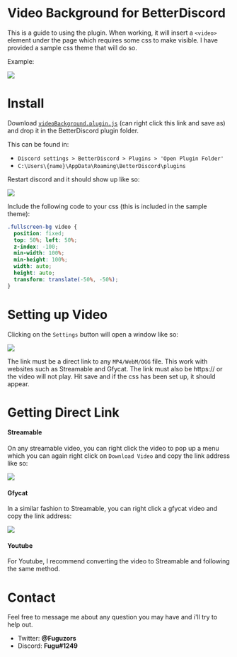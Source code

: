 # Video Background for BetterDiscord
This is a guide to using the plugin. When working, it will insert a `<video>` element under the page which requires some css to make visible. I have provided a sample css theme that will do so.

Example: 

![](https://thumbs.gfycat.com/ClumsyGreenHookersealion-size_restricted.gif)

# Install
Download [`videoBackground.plugin.js`](https://raw.githubusercontent.com/Fuguu/videoBackground/master/videoBackground.plugin.js) (can right click this link and save as) and drop it in the BetterDiscord plugin folder. 

This can be found in:
+ `Discord settings > BetterDiscord > Plugins > 'Open Plugin Folder'`
+ `C:\Users\{name}\AppData\Roaming\BetterDiscord\plugins`

Restart discord and it should show up like so:

![](https://i.imgur.com/1wzj3HE.png)

Include the following code to your css (this is included in the sample theme):
```css
.fullscreen-bg video {
  position: fixed;
  top: 50%; left: 50%;
  z-index: -100;
  min-width: 100%;
  min-height: 100%;
  width: auto;
  height: auto;
  transform: translate(-50%, -50%);
}
```

# Setting up Video
Clicking on the `Settings` button will open a window like so:

![](https://i.imgur.com/kWQK9za.png)

The link must be a direct link to any `MP4/WebM/OGG` file. This work with websites such as Streamable and Gfycat. The link must also be https:// or the video will not play. Hit save and if the css has been set up, it should appear.

# Getting Direct Link
<h4>Streamable</h4>

On any streamable video, you can right click the video to pop up a menu which you can again right click on `Download Video` and copy the link address like so:

![](https://i.imgur.com/SsxNFXV.png)

<h4>Gfycat</h4>

In a similar fashion to Streamable, you can right click a gfycat video and copy the link address:

![](https://i.imgur.com/BPzKJMM.png)

<h4>Youtube</h4>

For Youtube, I recommend converting the video to Streamable and following the same method.

# Contact
Feel free to message me about any question you may have and i'll try to help out.
+ Twitter: **@Fuguzors**
+ Discord: **Fugu#1249**
